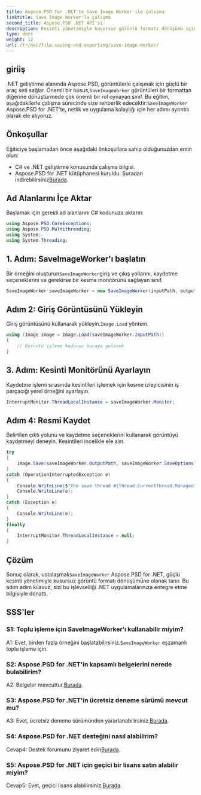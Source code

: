```yaml
---
title: Aspose.PSD for .NET'te Save Image Worker ile çalışma
linktitle: Save Image Worker'la çalışma
second_title: Aspose.PSD .NET API'si
description: Kesinti yönetimiyle kusursuz görüntü formatı dönüşümü için Aspose.PSD for .NET'in Save Image Worker'ını kullanmayı öğrenin.
type: docs
weight: 12
url: /tr/net/file-saving-and-exporting/save-image-worker/
---
```

## giriiş

 .NET geliştirme alanında Aspose.PSD, görüntülerle çalışmak için güçlü bir araç seti sağlar. Önemli bir husus,`SaveImageWorker` görüntüleri bir formattan diğerine dönüştürmede çok önemli bir rol oynayan sınıf. Bu eğitim, aşağıdakilerle çalışma sürecinde size rehberlik edecektir:`SaveImageWorker` Aspose.PSD for .NET'te, netlik ve uygulama kolaylığı için her adımı ayrıntılı olarak ele alıyoruz.

## Önkoşullar

Eğiticiye başlamadan önce aşağıdaki önkoşullara sahip olduğunuzdan emin olun:

- C# ve .NET geliştirme konusunda çalışma bilgisi.
-  Aspose.PSD for .NET kütüphanesi kuruldu. Şuradan indirebilirsiniz[Burada](https://releases.aspose.com/psd/net/).

## Ad Alanlarını İçe Aktar

Başlamak için gerekli ad alanlarını C# kodunuza aktarın:

```csharp
using Aspose.PSD.CoreExceptions;
using Aspose.PSD.Multithreading;
using System;
using System.Threading;
```

## 1. Adım: SaveImageWorker'ı başlatın

 Bir örneğini oluşturun`SaveImageWorker`giriş ve çıkış yollarını, kaydetme seçeneklerini ve gerekirse bir kesme monitörünü sağlayan sınıf.

```csharp
SaveImageWorker saveImageWorker = new SaveImageWorker(inputPath, outputPath, saveOptions, monitor);
```

## Adım 2: Giriş Görüntüsünü Yükleyin

 Giriş görüntüsünü kullanarak yükleyin.`Image.Load` yöntem.

```csharp
using (Image image = Image.Load(saveImageWorker.InputPath))
{
    // Görüntü işleme kodunuz buraya gelecek
}
```

## 3. Adım: Kesinti Monitörünü Ayarlayın

Kaydetme işlemi sırasında kesintileri işlemek için kesme izleyicisinin iş parçacığı yerel örneğini ayarlayın.

```csharp
InterruptMonitor.ThreadLocalInstance = saveImageWorker.Monitor;
```

## Adım 4: Resmi Kaydet

Belirtilen çıktı yolunu ve kaydetme seçeneklerini kullanarak görüntüyü kaydetmeyi deneyin. Kesintileri incelikle ele alın.

```csharp
try
{
    image.Save(saveImageWorker.OutputPath, saveImageWorker.SaveOptions);
}
catch (OperationInterruptedException e)
{
    Console.WriteLine($"The save thread #{Thread.CurrentThread.ManagedThreadId} finishes at {DateTime.Now}");
    Console.WriteLine(e);
}
catch (Exception e)
{
    Console.WriteLine(e);
}
finally
{
    InterruptMonitor.ThreadLocalInstance = null;
}
```

## Çözüm

 Sonuç olarak, ustalaşmak`SaveImageWorker` Aspose.PSD for .NET, güçlü kesinti yönetimiyle kusursuz görüntü formatı dönüşümüne olanak tanır. Bu adım adım kılavuz, sizi bu işlevselliği .NET uygulamalarınıza entegre etme bilgisiyle donattı.

## SSS'ler

### S1: Toplu işleme için SaveImageWorker'ı kullanabilir miyim?

 A1: Evet, birden fazla örneğini başlatabilirsiniz.`SaveImageWorker` eşzamanlı toplu işleme için.

### S2: Aspose.PSD for .NET'in kapsamlı belgelerini nerede bulabilirim?

A2: Belgeler mevcuttur.[Burada](https://reference.aspose.com/psd/net/).

### S3: Aspose.PSD for .NET'in ücretsiz deneme sürümü mevcut mu?

 A3: Evet, ücretsiz deneme sürümünden yararlanabilirsiniz.[Burada](https://releases.aspose.com/).

### S4: Aspose.PSD for .NET desteğini nasıl alabilirim?

 Cevap4: Destek forumunu ziyaret edin[Burada](https://forum.aspose.com/c/psd/34).

### S5: Aspose.PSD for .NET için geçici bir lisans satın alabilir miyim?

 Cevap5: Evet, geçici lisans alabilirsiniz.[Burada](https://purchase.aspose.com/temporary-license/).